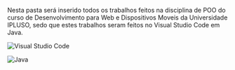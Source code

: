 Nesta pasta será inserido todos os trabalhos feitos na disciplina de POO do
curso de Desenvolvimento para Web e Dispositivos Moveis da Universidade IPLUSO, sedo que estes trabalhos seram feitos
no Visual Studio Code em Java.



![Visual Studio Code](https://img.shields.io/badge/Visual%20Studio%20Code-0078d7.svg?style=for-the-badge&logo=visual-studio-code&logoColor=white)


  ![Java](https://img.shields.io/badge/java-%23ED8B00.svg?style=for-the-badge&logo=openjdk&logoColor=white)
